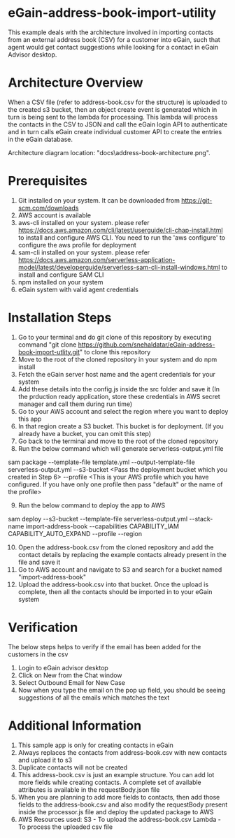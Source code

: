 # eGain-address-book-import-utility

This example deals with the architecture involved in importing contacts from an external address book (CSV) for a customer into eGain, such that agent would get contact suggestions while looking for a contact in eGain Advisor desktop.

# Architecture Overview

When a CSV file (refer to address-book.csv for the structure) is uploaded to the created s3 bucket, then an object create event is generated which in turn is being sent to the lambda for processing. This lambda will process the contacts in the CSV to JSON and call the eGain login API to authenticate and in turn calls eGain create individual customer API to create the entries in the eGain database.

Architecture diagram location: "docs\address-book-architecture.png". 

# Prerequisites

1. Git installed on your system. It can be downloaded from https://git-scm.com/downloads
2. AWS account is available
3. aws-cli installed on your system. please refer https://docs.aws.amazon.com/cli/latest/userguide/cli-chap-install.html to install and configure AWS CLI. You need to run the 'aws configure' to configure the aws profile for deployment
4. sam-cli installed on your system. please refer https://docs.aws.amazon.com/serverless-application-model/latest/developerguide/serverless-sam-cli-install-windows.html to install and configure SAM CLI
5. npm installed on your system
6. eGain system with valid agent credentials

# Installation Steps

1. Go to your terminal and do git clone of this repository by executing command "git clone https://github.com/snehaldatar/eGain-address-book-import-utlity.git" to clone this repository
2. Move to the root of the cloned repository in your system and do npm install
3. Fetch the eGain server host name and the agent credentials for your system
4. Add these details into the config.js inside the src folder and save it (In the prduction ready application,  store these credentials in AWS secret manager and call them during run time)
5. Go to your AWS account and select the region where you want to deploy this app
6. In that region create a S3 bucket. This bucket is for deployment. (If you already have a bucket, you can omit this step)
7. Go back to the terminal and move to the root of the cloned repository
8. Run the below command which will generate serverless-output.yml file

sam package --template-file template.yml --output-template-file serverless-output.yml --s3-bucket <Pass the deployment bucket which you created in Step 6> --profile <This is your AWS profile which you have configured. If you have only one profile then pass "default" or the name of the profile>

9. Run the below command to deploy the app to AWS

sam deploy --s3-bucket <deployment bucket> --template-file serverless-output.yml --stack-name import-address-book --capabilities CAPABILITY_IAM CAPABILITY_AUTO_EXPAND --profile <AWS profile> --region <AWS region>

10. Open the address-book.csv from the cloned repository and add the contact details by replacing the example contacts already present in the file and save it
11. Go to AWS account and navigate to S3 and search for a bucket named "import-address-book"
12. Upload the address-book.csv into that bucket. Once the upload is complete, then all the contacts should be imported in to your eGain system

# Verification

The below steps helps to verify if the email has been added for the customers in the csv
1. Login to eGain advisor desktop
2. Click on New from the Chat window
3. Select Outbound Email for New Case
4. Now when you type the email on the pop up field, you should be seeing suggestions of all the emails which matches the text

# Additional Information

1. This sample app is only for creating contacts in eGain
2. Always replaces the contacts from address-book.csv with new contacts and upload it to s3
3. Duplicate contacts will not be created
4. This address-book.csv is just an example structure. You can add lot more fields while creating contacts. A complete set of available attributes is available in the requestBody.json file
5. When you are planning to add more fields to contacts, then add those fields to the address-book.csv and also modify the requestBody present inside the processor.js file and deploy the updated package to AWS
6. AWS Resources used: S3 - To upload the address-book.csv
                       Lambda - To process the uploaded csv file
